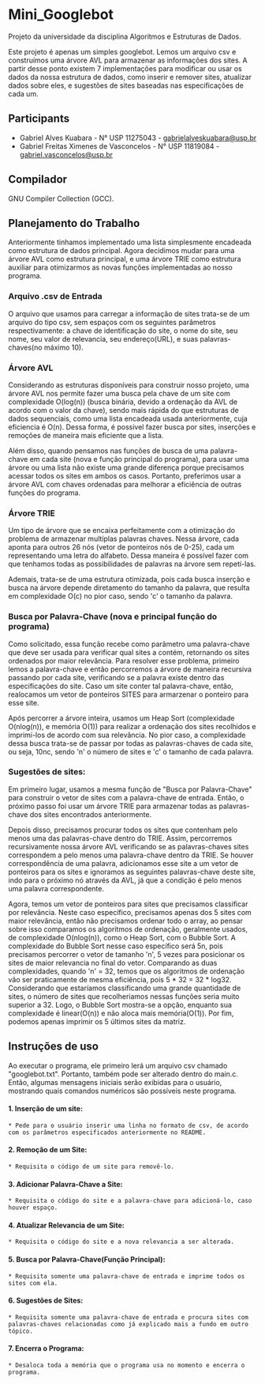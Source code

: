 # Mini_Googlebot
Projeto da universidade da disciplina Algoritmos e Estruturas de Dados.

Este projeto é apenas um simples googlebot. Lemos um arquivo csv e construímos uma árvore AVL para armazenar as informações dos sites. A partir desse ponto existem 7 implementações para modificar ou usar os dados da nossa estrutura de dados, como inserir e remover sites, atualizar dados sobre eles, e sugestões de sites baseadas nas especificações de cada um.

## Participants
* Gabriel Alves Kuabara - N° USP 11275043 - gabrielalveskuabara@usp.br
* Gabriel Freitas Ximenes de Vasconcelos - N° USP 11819084 - gabriel.vasconcelos@usp.br

## Compilador
GNU Compiler Collection (GCC).

## Planejamento do Trabalho
Anteriormente tinhamos implementado uma lista simplesmente encadeada como estrutura de dados principal. Agora decidimos mudar para uma árvore AVL como estrutura principal, e uma árvore TRIE como estrutura auxiliar para otimizarmos as novas funções implementadas ao nosso programa.

### Arquivo .csv de Entrada
O arquivo que usamos para carregar a informação de sites trata-se de um arquivo do tipo csv, sem espaços com os seguintes parâmetros respectivamente: a chave de identificação do site, o nome do site, seu nome, seu valor de relevancia, seu endereço(URL), e suas palavras-chaves(no máximo 10).

### Árvore AVL
Considerando as estruturas disponíveis para construir nosso projeto, uma árvore AVL nos permite fazer uma busca pela chave de um site com complexidade O(log(n)) (busca binária, devido a ordenação da AVL de acordo com o valor da chave), sendo mais rápida do que estruturas de dados sequenciais, como uma lista encadeada usada anteriormente, cuja eficiencia é O(n). Dessa forma, é possivel fazer busca por sites, inserções e remoções de maneira mais eficiente que a lista.

Além disso, quando pensamos nas funções de busca de uma palavra-chave em cada site (nova e função principal do programa), para usar uma árvore ou uma lista não existe uma grande diferença porque precisamos acessar todos os sites em ambos os casos. Portanto, preferimos usar a árvore AVL com chaves ordenadas para melhorar a eficiência de outras funções do programa.

### Árvore TRIE
Um tipo de árvore que se encaixa perfeitamente com a otimização do problema de armazenar multíplas palavras chaves. Nessa árvore, cada aponta para outros 26 nós (vetor de ponteiros nós de 0-25), cada um representando uma letra do alfabeto. Dessa maneira é possível fazer com que tenhamos todas as possibilidades de palavras na árvore sem repetí-las. 

Ademais, trata-se de uma estrutura otimizada, pois cada busca inserção e busca na árvore depende diretamento do tamanho da palavra, que resulta em complexidade O(c) no pior caso, sendo 'c' o tamanho da palavra.

### Busca por Palavra-Chave (nova e principal função do programa)
Como solicitado, essa função recebe como parâmetro uma palavra-chave que deve ser usada para verificar qual sites a contém, retornando os sites ordenados por maior relevância. Para resolver esse problema, primeiro lemos a palavra-chave e então percorremos a árvore de maneira recursiva passando por cada site, verificando se a palavra existe dentro das especificações do site. Caso um site conter tal palavra-chave, então, realocamos um vetor de ponteiros SITES para armarzenar o ponteiro para esse site. 

Após percorrer a árvore inteira, usamos um Heap Sort (complexidade O(nlog(n)), e memória O(1)) para realizar a ordenação dos sites recolhidos e imprimí-los de acordo com sua relevância. No pior caso, a complexidade dessa busca trata-se de passar por todas as palavras-chaves de cada site, ou seja, 10nc, sendo 'n' o número de sites e 'c' o tamanho de cada palavra.

### Sugestões de sites:
Em primeiro lugar, usamos a mesma função de "Busca por Palavra-Chave" para construir o vetor de sites com a palavra-chave de entrada. Então, o próximo passo foi usar um árvore TRIE para armazenar todas as palavras-chave dos sites encontrados anteriormente.

Depois disso, precisamos procurar todos os sites que contenham pelo menos uma das palavras-chave dentro do TRIE. Assim, percorremos recursivamente nossa árvore AVL verificando se as palavras-chaves sites correspondem a pelo menos uma palavra-chave dentro da TRIE. Se houver correspondência de uma palavra, adicionamos esse site a um vetor de ponteiros para os sites e ignoramos as seguintes palavras-chave deste site, indo para o próximo nó através da AVL, já que a condição é pelo menos uma palavra correspondente.

Agora, temos um vetor de ponteiros para sites que precisamos classificar por relevância. Neste caso específico, precisamos apenas dos 5 sites com maior relevância, então não precisamos ordenar todo o array, ao pensar sobre isso comparamos os algoritmos de ordenação, geralmente usados, de complexidade O(nlog(n)), como o Heap Sort, com o Bubble Sort. A complexidade do Bubble Sort nesse caso específico será 5n, pois precisamos percorrer o vetor de tamanho 'n', 5 vezes para posicionar os sites de maior relevancia no final do vetor. Comparando as duas complexidades, quando 'n'  = 32, temos que os algoritmos de ordenação vão ser praticamente de mesma eficiência, pois 5 * 32 = 32 * log32. Considerando que estaríamos classificando uma grande quantidade de sites, o número de sites que recolheriamos nessas funções seria muito superior a 32. Logo, o Bubble Sort mostra-se a opção, enquanto sua complexidade é linear(O(n)) e não aloca mais memória(O(1)). Por fim, podemos apenas imprimir os 5 últimos sites da matriz.

## Instruções de uso
Ao executar o programa, ele primeiro lerá um arquivo csv chamado "googlebot.txt". Portanto, também pode ser alterado dentro do main.c. Então, algumas mensagens iniciais serão exibidas para o usuário, mostrando quais comandos numéricos são possíveis neste programa.

#### 1. Inserção de um site:
	* Pede para o usuário inserir uma linha no formato de csv, de acordo com os parâmetros especificados anteriormente no README.

#### 2. Remoção de um Site:
	* Requisita o código de um site para removê-lo.

#### 3. Adicionar Palavra-Chave a Site:
	* Requisita o código do site e a palavra-chave para adicioná-lo, caso houver espaço.

#### 4. Atualizar Relevancia de um Site:
	* Requisita o código do site e a nova relevancia a ser alterada.

#### 5. Busca por Palavra-Chave(Função Principal):
	* Requisita somente uma palavra-chave de entrada e imprime todos os sites com ela.

#### 6. Sugestões de Sites:
	* Requisita somente uma palavra-chave de entrada e procura sites com palavras-chaves relacionadas como já explicado mais a fundo em outro tópico.

#### 7. Encerra o Programa:
	* Desaloca toda a memória que o programa usa no momento e encerra o programa.
